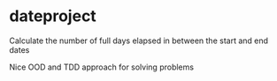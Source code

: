 # dateproject
Calculate the number of full days elapsed in between the start and end dates 


Nice OOD and TDD approach for solving problems 
